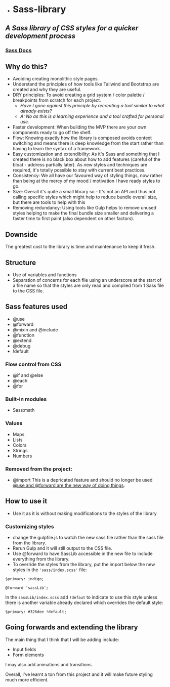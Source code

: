 - # Sass-library

## _A Sass library of CSS styles for a quicker development process_

### [Sass Docs](https://sass-lang.com/)

## Why do this?

- Avoiding creating monolithic style pages.
- Understand the principles of how tools like Tailwind and Bootstrap are created and why they are useful.
- DRY principles: To avoid creating a grid system / color palette / breakpoints from scratch for each project.
  - _Have I gone against this principle by recreating a tool similar to what already exists?_
  - _A: No as this is a learning experience and a tool crafted for personal use._
- Faster development: When building the MVP there are your own components ready to go off the shelf.
- Flow: Knowing exactly how the library is composed avoids context switching and means there is deep knowledge from the start
  rather than having to learn the syntax of a framework.
- Easy customization and extendibility: As it's Sass and something that I created there is no black box about how to add features
  (careful of the bloat - address partially later). As new styles and techniques are required, it's totally possible to stay with current best practices.
- Consistency: We all have our favoured way of styling things, now rather than being at the mercy of my mood / motivation I have ready styles to go.
- Size: Overall it's quite a small library so - It's not an API and thus not calling specific styles which might help to reduce bundle overall size,
  but there are tools to help with this
- Removing redundancy: Using tools like Gulp helps to remove unused styles helping to make the final bundle size smaller and delivering
  a faster time to first paint (also dependent on other factors).

## Downside

The greatest cost to the library is time and maintenance to keep it fresh.

## Structure

- Use of variables and functions
- Separation of concerns for each file using an underscore at the start of a file name so that
  the styles are only read and complied from 1 Sass file to the CSS file.

## Sass features used

- @use
- @forward
- @mixin and @include
- @function
- @extend
- @debug
- !default

### Flow control from CSS

- @if and @else
- @each
- @for

### Built-in modules

- Sass:math

### Values

- Maps
- Lists
- Colors
- Strings
- Numbers

### Removed from the project:

- @import This is a depricated feature and should no longer be used
  [@use and @forward are the new way of doing things](https://www.youtube.com/watch?v=CR-a8upNjJ0).

## How to use it

- Use it as it is without making modifications to the styles of the library

### Customizing styles

- change the gulpfile.js to watch the new sass file rather than the sass file from the library.
- Rerun Gulp and it will still output to the CSS file.
- Use @forward to have SassLib accessible in the new file to include everything from the library.
- To override the styles from the library, put the import below the new styles
  In the `'sass/index.scss'` file:

```
$primary: indigo;

@forward 'sassLib';
```

In the `sassLib/index.scss` add `!defaut` to indicate to use this style unless there is another variable already declared which overrides the default style:

```
$primary: #326dee !default;
```

## Going forwards and extending the library

The main thing that I think that I will be adding include:

- Input fields
- Form elements

I may also add animations and transitions.

Overall, I've learnt a ton from this project and it will make future styling much more efficient.
